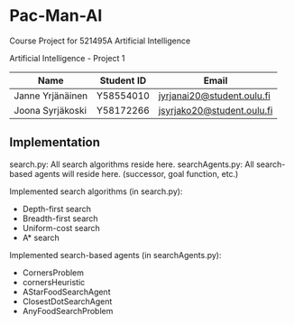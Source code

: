# Pac-Man-AI
Course Project for 521495A Artificial Intelligence

Artificial Intelligence - Project 1

| Name             | Student ID | Email                      |
| ---------------- | ---------- | -------------------------- |
| Janne Yrjänäinen | Y58554010  | jyrjanai20@student.oulu.fi |
| Joona Syrjäkoski | Y58172266  | jsyrjako20@student.oulu.fi |

## Implementation

search.py: All search algorithms reside here.
searchAgents.py: All search-based agents will reside here. (successor, goal function, etc.)


Implemented search algorithms (in search.py):
- Depth-first search
- Breadth-first search
- Uniform-cost search
- A* search

Implemented search-based agents (in searchAgents.py):
- CornersProblem
- cornersHeuristic
- AStarFoodSearchAgent
- ClosestDotSearchAgent
- AnyFoodSearchProblem

